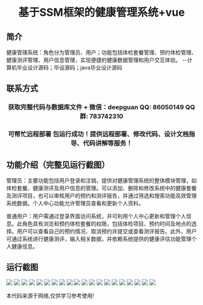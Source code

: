 <p><h1 align="center">基于SSM框架的健康管理系统+vue</h1></p>

## 简介
健康管理系统：角色分为管理员、用户；功能包括体检套餐管理、预约体检管理、健康测评管理、用户信息管理，实现便捷的健康数据管理和用户交互体验。    --计算机毕业设计源码；毕设源码；java毕业设计源码


## 联系方式
<p><h3 align="center">获取完整代码与数据库文件 + 微信：deepguan QQ: 86050149 QQ群: 783742310</h3></p>
<p><h3 align="center">可帮忙远程部署 包运行成功！提供远程部署、修改代码、设计文档指导、代码讲解等服务！</h3></p>

## 功能介绍（完整见运行截图）
管理员：主要功能包括用户登录和注销，提供对健康管理系统的整体模块管理，如体检套餐、健康测评及用户信息的管理。可以添加、删除和修改系统中的健康套餐及测评项目，也可以审核用户的预约和测评报告，并通过筛选和搜索功能高效管理系统数据。个人中心功能允许管理员查看和更新个人资料。

普通用户：用户需通过登录界面访问系统，并可利用个人中心更新和管理个人信息。此角色具有浏览和预约体检套餐的权限，包括体检项目、预约时间及地点的选择。用户可以查看自己的预约情况、取消预约并提交或查看测评报告。此外，用户可通过系统进行健康测评，输入相关数据，并依赖系统提供的健康评估功能管理个人健康信息。


## 运行截图
![](https://bs-1329754181.cos.ap-shanghai.myqcloud.com/ssm/HealthManagementSystem/img/001.jpg)
![](https://bs-1329754181.cos.ap-shanghai.myqcloud.com/ssm/HealthManagementSystem/img/002.jpg)
![](https://bs-1329754181.cos.ap-shanghai.myqcloud.com/ssm/HealthManagementSystem/img/003.jpg)
![](https://bs-1329754181.cos.ap-shanghai.myqcloud.com/ssm/HealthManagementSystem/img/004.jpg)
![](https://bs-1329754181.cos.ap-shanghai.myqcloud.com/ssm/HealthManagementSystem/img/005.jpg)
![](https://bs-1329754181.cos.ap-shanghai.myqcloud.com/ssm/HealthManagementSystem/img/006.jpg)
![](https://bs-1329754181.cos.ap-shanghai.myqcloud.com/ssm/HealthManagementSystem/img/007.jpg)
![](https://bs-1329754181.cos.ap-shanghai.myqcloud.com/ssm/HealthManagementSystem/img/008.jpg)
![](https://bs-1329754181.cos.ap-shanghai.myqcloud.com/ssm/HealthManagementSystem/img/009.jpg)
![](https://bs-1329754181.cos.ap-shanghai.myqcloud.com/ssm/HealthManagementSystem/img/010.jpg)
![](https://bs-1329754181.cos.ap-shanghai.myqcloud.com/ssm/HealthManagementSystem/img/011.jpg)
![](https://bs-1329754181.cos.ap-shanghai.myqcloud.com/ssm/HealthManagementSystem/img/012.jpg)
![](https://bs-1329754181.cos.ap-shanghai.myqcloud.com/ssm/HealthManagementSystem/img/013.jpg)
![](https://bs-1329754181.cos.ap-shanghai.myqcloud.com/ssm/HealthManagementSystem/img/014.jpg)
![](https://bs-1329754181.cos.ap-shanghai.myqcloud.com/ssm/HealthManagementSystem/img/015.jpg)
![](https://bs-1329754181.cos.ap-shanghai.myqcloud.com/ssm/HealthManagementSystem/img/016.jpg)
![](https://bs-1329754181.cos.ap-shanghai.myqcloud.com/ssm/HealthManagementSystem/img/017.jpg)
![](https://bs-1329754181.cos.ap-shanghai.myqcloud.com/ssm/HealthManagementSystem/img/018.jpg)
![](https://bs-1329754181.cos.ap-shanghai.myqcloud.com/ssm/HealthManagementSystem/img/019.jpg)
![](https://bs-1329754181.cos.ap-shanghai.myqcloud.com/ssm/HealthManagementSystem/img/020.jpg)

<p>本代码来源于网络,仅供学习参考使用!</p>

